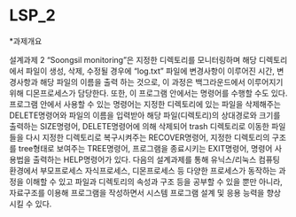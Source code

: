 # LSP_2
*과제개요

설계과제 2 “Soongsil monitoring”은 지정한 디렉토리를 모니터링하며 해당 디렉토리에서 파일이 생성, 삭제, 수정될 경우에 “log.txt” 파일에 변경사항이 이루어진 시간, 변경사항과 해당 파일의 이름을 출력 하는 것으로, 이 과정은 백그라운드에서 이루어지기 위해 디몬프로세스가 담당한다. 또한, 이 프로그램 안에서는 명령어를 수행할 수도 있다. 프로그램 안에서 사용할 수 있는 명령어는 지정한 디렉토리에 있는 파일을 삭제해주는 DELETE명령어와 파일의 이름을 입력받아 해당 파일(디렉토리)의 상대경로와 크기를 출력하는 SIZE명령어, DELETE명령어에 의해 삭제되어 trash 디렉토리로 이동한 파일들을 다시 지정한 디렉토리로 복구시켜주는 RECOVER명령어, 지정한 디렉토리의 구조를 tree형태로 보여주는 TREE명령어, 프로그램을 종료시키는 EXIT명령어, 명령어 사용법을 출력하는 HELP명령어가 있다. 
 다음의 설계과제를 통해 유닉스/리눅스 컴퓨팅 환경에서 부모프로세스 자식프로세스, 디몬프로세스 등 다양한 프로세스가 동작하는 과정을 이해할 수 있고 파일과 디렉토리의 속성과 구조 등을 공부할 수 있을 뿐만 아니라, 자료구조를 이용해 프로그램을 작성하면서 시스템 프로그램 설계 및 응용 능력을 향상 시킬 수 있다.
